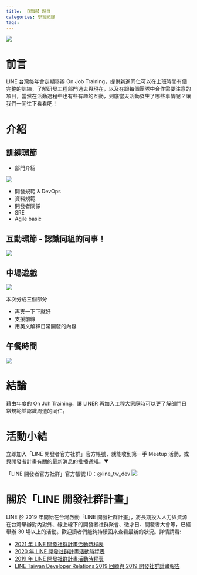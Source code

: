 ```yaml
---
title: 【標題】題目
categories: 學習紀錄
tags:
---
```



![](https://nijialin.com/images/2022/OJT/all.jpeg)


# 前言

LINE 台灣每年會定期舉辦 On Job Training，提供新進同仁可以在上班時間有個完整的訓練，了解研發工程部門過去與現在，以及在跟每個團隊中合作需要注意的項目，當然在活動過程中也有些有趣的互動，到底當天活動發生了哪些事情呢？讓我們一同往下看看吧！

<!-- more -->

# 介紹
## 訓練環節

- 部門介紹

![](https://nijialin.com/images/2022/OJT/whatisline.jpeg)


- 開發規範 & DevOps
- 資料規範
- 開發者關係
- SRE
- Agile basic

## 互動環節 - 認識同組的同事！
![](https://nijialin.com/images/2022/OJT/game1.JPG)

## 中場遊戲

![](https://nijialin.com/images/2022/OJT/game2.jpeg)

本次分成三個部分

- 再夾一下下就好
- 支援前線
- 用英文解釋日常開發的內容

## 午餐時間

![](https://nijialin.com/images/2022/OJT/lunch.jpeg)

# 結論

藉由年度的 On Joh Training，讓 LINER 再加入工程大家庭時可以更了解部門日常規範並認識周遭的同仁，

# 活動小結

立即加入「LINE 開發者官方社群」官方帳號，就能收到第一手 Meetup 活動，或與開發者計畫有關的最新消息的推播通知。▼

「LINE 開發者官方社群」官方帳號 ID：@line_tw_dev
![](https://www.evanlin.com/images/2020/line-tw-dev-qr.png)

# 關於「LINE 開發社群計畫」

LINE 於 2019 年開始在台灣啟動「LINE 開發社群計畫」，將長期投入人力與資源在台灣舉辦對內對外、線上線下的開發者社群聚會、徵才日、開發者大會等，已經舉辦 30 場以上的活動。歡迎讀者們能夠持續回來查看最新的狀況。詳情請看:

- [2021 年 LINE 開發社群計畫活動時程表](https://engineering.linecorp.com/zh-hant/blog/2021-line-tw-devrel/)
- [2020 年 LINE 開發社群計畫活動時程表](https://engineering.linecorp.com/zh-hant/blog/2020-line-tw-devrel/)
- [2019 年 LINE 開發社群計畫活動時程表](https://engineering.linecorp.com/zh-hant/blog/line-taiwan-developer-relations-2019-plan/)
- [LINE Taiwan Developer Relations 2019 回顧與 2019 開發社群計畫報告](https://engineering.linecorp.com/zh-hant/blog/line-taiwan-developer-relations-2019/)


<style>
  section.compact {
    font-size: 150%  
  }
  img[alt~="center"] {
    display: block;
    margin: 0 auto;
  }
</style>